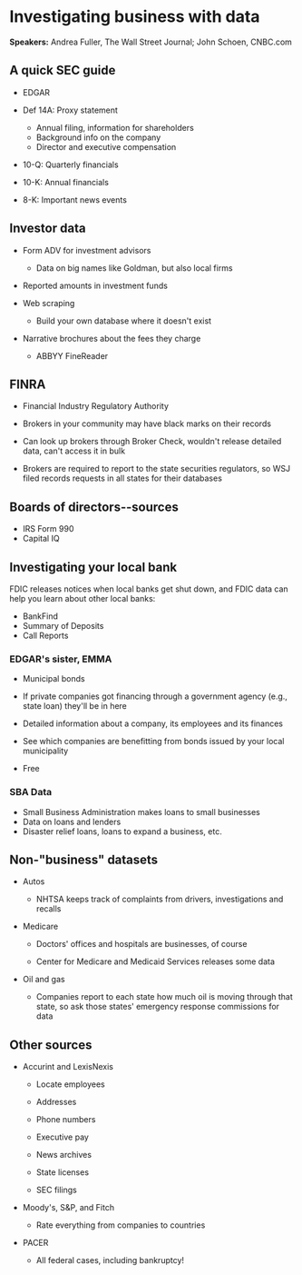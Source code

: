 # Investigating business with data #

**Speakers:** Andrea Fuller, The Wall Street Journal; John Schoen, CNBC.com

## A quick SEC guide ##

* EDGAR

* Def 14A: Proxy statement

  * Annual filing, information for shareholders
  * Background info on the company
  * Director and executive compensation

* 10-Q: Quarterly financials

* 10-K: Annual financials

* 8-K: Important news events

## Investor data ##

* Form ADV for investment advisors

  * Data on big names like Goldman, but also local firms

* Reported amounts in investment funds

* Web scraping

  * Build your own database where it doesn't exist

* Narrative brochures about the fees they charge

  * ABBYY FineReader

## FINRA ##

* Financial Industry Regulatory Authority

* Brokers in your community may have black marks on their records

* Can look up brokers through Broker Check, wouldn't release detailed data,
  can't access it in bulk

* Brokers are required to report to the state securities regulators, so WSJ
  filed records requests in all states for their databases

## Boards of directors--sources ##

* IRS Form 990
* Capital IQ

## Investigating your local bank ##

FDIC releases notices when local banks get shut down, and FDIC data can help
you learn about other local banks:

* BankFind
* Summary of Deposits
* Call Reports

### EDGAR's sister, EMMA ###

* Municipal bonds

* If private companies got financing through a government agency (e.g., state
  loan) they'll be in here

* Detailed information about a company, its employees and its finances

* See which companies are benefitting from bonds issued by your local
  municipality

* Free

### SBA Data ###

* Small Business Administration makes loans to small businesses
* Data on loans and lenders
* Disaster relief loans, loans to expand a business, etc.

## Non-"business" datasets ##

* Autos

  * NHTSA keeps track of complaints from drivers, investigations and recalls

* Medicare

  * Doctors' offices and hospitals are businesses, of course

  * Center for Medicare and Medicaid Services releases some data

* Oil and gas

  * Companies report to each state how much oil is moving through that state,
    so ask those states' emergency response commissions for data

## Other sources ##

* Accurint and LexisNexis

  * Locate employees

  * Addresses

  * Phone numbers

  * Executive pay

  * News archives

  * State licenses

  * SEC filings

* Moody's, S&P, and Fitch

  * Rate everything from companies to countries

* PACER

  * All federal cases, including bankruptcy!
